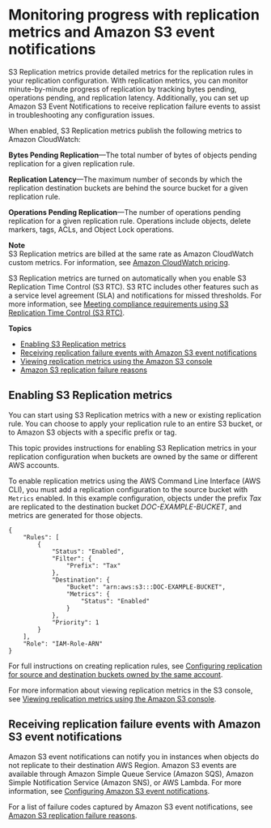 # Monitoring progress with replication metrics and Amazon S3 event notifications<a name="replication-metrics"></a>

S3 Replication metrics provide detailed metrics for the replication rules in your replication configuration\. With replication metrics, you can monitor minute\-by\-minute progress of replication by tracking bytes pending, operations pending, and replication latency\. Additionally, you can set up Amazon S3 Event Notifications to receive replication failure events to assist in troubleshooting any configuration issues\.

When enabled, S3 Replication metrics publish the following metrics to Amazon CloudWatch:

**Bytes Pending Replication**—The total number of bytes of objects pending replication for a given replication rule\.

**Replication Latency**—The maximum number of seconds by which the replication destination buckets are behind the source bucket for a given replication rule\.

**Operations Pending Replication**—The number of operations pending replication for a given replication rule\. Operations include objects, delete markers, tags, ACLs, and Object Lock operations\.

**Note**  
S3 Replication metrics are billed at the same rate as Amazon CloudWatch custom metrics\. For information, see [Amazon CloudWatch pricing](https://aws.amazon.com/cloudwatch/pricing/)\.

S3 Replication metrics are turned on automatically when you enable S3 Replication Time Control \(S3 RTC\)\. S3 RTC includes other features such as a service level agreement \(SLA\) and notifications for missed thresholds\. For more information, see [Meeting compliance requirements using S3 Replication Time Control \(S3 RTC\)](replication-time-control.md)\.

**Topics**
+ [Enabling S3 Replication metrics](#enabling-replication-metrics)
+ [Receiving replication failure events with Amazon S3 event notifications](#replication-metrics-events)
+ [Viewing replication metrics using the Amazon S3 console](viewing-replication-metrics.md)
+ [Amazon S3 replication failure reasons](replication-failure-codes.md)

## Enabling S3 Replication metrics<a name="enabling-replication-metrics"></a>

You can start using S3 Replication metrics with a new or existing replication rule\. You can choose to apply your replication rule to an entire S3 bucket, or to Amazon S3 objects with a specific prefix or tag\.

This topic provides instructions for enabling S3 Replication metrics in your replication configuration when buckets are owned by the same or different AWS accounts\.

To enable replication metrics using the AWS Command Line Interface \(AWS CLI\), you must add a replication configuration to the source bucket with `Metrics` enabled\. In this example configuration, objects under the prefix *Tax* are replicated to the destination bucket *DOC\-EXAMPLE\-BUCKET*, and metrics are generated for those objects\.

```
{
    "Rules": [
        {
            "Status": "Enabled",
            "Filter": {
                "Prefix": "Tax"
            },
            "Destination": {
                "Bucket": "arn:aws:s3:::DOC-EXAMPLE-BUCKET",
                "Metrics": {
                    "Status": "Enabled"
                }
            },
            "Priority": 1
        }
    ],
    "Role": "IAM-Role-ARN"
}
```

For full instructions on creating replication rules, see [Configuring replication for source and destination buckets owned by the same account](replication-walkthrough1.md)\.

For more information about viewing replication metrics in the S3 console, see [Viewing replication metrics using the Amazon S3 console](viewing-replication-metrics.md)\.

## Receiving replication failure events with Amazon S3 event notifications<a name="replication-metrics-events"></a>

Amazon S3 event notifications can notify you in instances when objects do not replicate to their destination AWS Region\. Amazon S3 events are available through Amazon Simple Queue Service \(Amazon SQS\), Amazon Simple Notification Service \(Amazon SNS\), or AWS Lambda\. For more information, see [Configuring Amazon S3 event notifications](https://docs.aws.amazon.com/AmazonS3/latest/dev/NotificationHowTo.html)\.

For a list of failure codes captured by Amazon S3 event notifications, see [Amazon S3 replication failure reasons](replication-failure-codes.md)\.